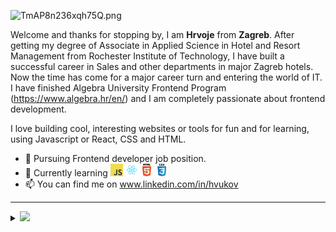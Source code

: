 ![TmAP8n236xqh75Q.png](https://i.loli.net/2020/07/13/OiwrC2KRZNPA9cJ.png)
<!-- You can edit this image in paint and host the image on https://sm.ms/ -->

Welcome and thanks for stopping by, I am **Hrvoje** from **Zagreb**.
After getting my degree of Associate in Applied Science in Hotel and Resort Management from Rochester Institute of Technology, I have built a successful career in Sales and other departments in major Zagreb hotels. Now the time has come for a major career turn and entering the world of IT. I have finished Algebra University Frontend Program (https://www.algebra.hr/en/) and I am completely passionate about frontend development.


I love building cool, interesting websites or tools for fun and for learning, using Javascript or React, CSS and HTML.
- 🔭 Pursuing Frontend developer job position.
- 🌱 Currently learning <img height="20" src="https://raw.githubusercontent.com/github/explore/80688e429a7d4ef2fca1e82350fe8e3517d3494d/topics/javascript/javascript.png"></code>
<code><img height="20" src="https://raw.githubusercontent.com/github/explore/80688e429a7d4ef2fca1e82350fe8e3517d3494d/topics/react/react.png"></code>
<code><img height="20" src="https://raw.githubusercontent.com/github/explore/80688e429a7d4ef2fca1e82350fe8e3517d3494d/topics/html/html.png"></code>
<code><img height="20" src="https://raw.githubusercontent.com/github/explore/80688e429a7d4ef2fca1e82350fe8e3517d3494d/topics/css/css.png"></code>
- 📫 You can find me on www.linkedin.com/in/hvukov

 
---
<details>
<summary>
  <a href="https://github.com/Hvukov"><img src="https://img.shields.io/badge/-Expand%20to%20know%20more-b03544?style=for-the-badge" /></a>
</summary>

                                                         More About Me
I am a very positive and open minded person. My coworkers find me reliable and pleasant to be around. My daily routine includes sports, exercise and fine meals. Running is my great passion that keeps me healthy and my mind sharp. Best ideas come to me while I am running. 
Nowadays I play chess for a bit of relaxing, and as brain gym but back in the days I used to be a captain of a chess club in croatian league. I am excellent at logic and a great problem solver.
This is my 4-step framework to solve any problem:

<ol>
    <li>Make sure to understand the problem 100% and ask the right questions to get a clear pic of the problem./li>
    <li>Divide and conquer. Break a big problem into smaller sub-problems./li>
    <li>Do as much research as I have to do.</li>
    <li>For bigger problems, write pseudo-code before writing actual code.</li>
  </ol>
I love meeting new people and learning new things, so please feel free to say hello and share a story with me. 



---
⭐️ From [Hvukov](https://github.com/Hvukov)

<!---
Hvukov/Hvukov is a ✨ special ✨ repository because its `README.md` (this file) appears on your GitHub profile.
You can click the Preview link to take a look at your changes.
--->
